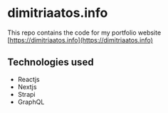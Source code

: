 # dimitriaatos.info

This repo contains the code for my portfolio website [https://dimitriaatos.info](https://dimitriaatos.info)

## Technologies used

- Reactjs
- Nextjs
- Strapi
- GraphQL